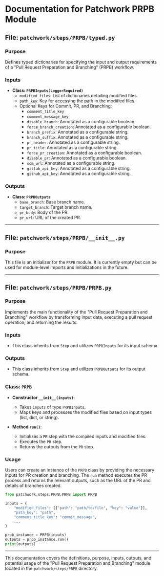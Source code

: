# Documentation for Patchwork PRPB Module

## File: `patchwork/steps/PRPB/typed.py`

### Purpose
Defines typed dictionaries for specifying the input and output requirements of a "Pull Request Preparation and Branching" (PRPB) workflow.

### Inputs
- **Class: `PRPBInputs(LoggerRequired)`**
    - `modified_files`: List of dictionaries detailing modified files.
    - `path_key`: Key for accessing the path in the modified files.
    - Optional Keys for Commit, PR, and Branching:
        - `comment_title_key`
        - `comment_message_key`
        - `disable_branch`: Annotated as a configurable boolean.
        - `force_branch_creation`: Annotated as a configurable boolean.
        - `branch_prefix`: Annotated as a configurable string.
        - `branch_suffix`: Annotated as a configurable string.
        - `pr_header`: Annotated as a configurable string.
        - `pr_title`: Annotated as a configurable string.
        - `force_pr_creation`: Annotated as a configurable boolean.
        - `disable_pr`: Annotated as a configurable boolean.
        - `scm_url`: Annotated as a configurable string.
        - `gitlab_api_key`: Annotated as a configurable string.
        - `github_api_key`: Annotated as a configurable string.

### Outputs
- **Class: `PRPBOutputs`**
    - `base_branch`: Base branch name.
    - `target_branch`: Target branch name.
    - `pr_body`: Body of the PR.
    - `pr_url`: URL of the created PR.

---

## File: `patchwork/steps/PRPB/__init__.py`

### Purpose
This file is an initializer for the `PRPB` module. It is currently empty but can be used for module-level imports and initializations in the future.

---

## File: `patchwork/steps/PRPB/PRPB.py`

### Purpose
Implements the main functionality of the "Pull Request Preparation and Branching" workflow by transforming input data, executing a pull request operation, and returning the results.

### Inputs
- This class inherits from `Step` and utilizes `PRPBInputs` for its input schema.

### Outputs
- This class inherits from `Step` and utilizes `PRPBOutputs` for its output schema.

### Class: `PRPB`
- **Constructor `__init__(inputs)`**:
    - Takes `inputs` of type `PRPBInputs`.
    - Maps keys and processes the modified files based on input types (list, dict, or string).

- **Method `run()`**:
    - Initializes a `PR` step with the compiled inputs and modified files.
    - Executes the `PR` step.
    - Returns the outputs from the `PR` step.

### Usage
Users can create an instance of the `PRPB` class by providing the necessary inputs for PR creation and branching. The `run` method executes the PR process and returns the relevant outputs, such as the URL of the PR and details of branches created.

```python
from patchwork.steps.PRPB.PRPB import PRPB

inputs = {
    "modified_files": [{"path": "path/to/file", "key": "value"}],
    "path_key": "path",
    "comment_title_key": "commit_message",
    ...
}

prpb_instance = PRPB(inputs)
outputs = prpb_instance.run()
print(outputs)
```

---

This documentation covers the definitions, purpose, inputs, outputs, and potential usage of the "Pull Request Preparation and Branching" module located in the `patchwork/steps/PRPB` directory.
